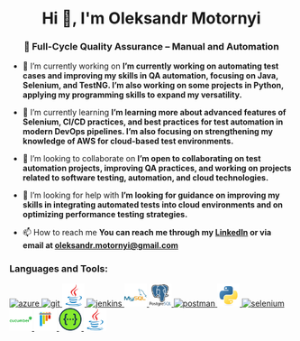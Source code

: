 
<h1 align="center">Hi 👋, I'm Oleksandr Motornyi</h1>
<h3 align="center">🚀 Full-Cycle Quality Assurance – Manual and Automation</h3>

- 🔭 I’m currently working on **I’m currently working on automating test cases and improving my skills in QA automation, focusing on Java, Selenium, and TestNG. I’m also working on some projects in Python, applying my programming skills to expand my versatility.**

- 🌱 I’m currently learning **I’m learning more about advanced features of Selenium, CI/CD practices, and best practices for test automation in modern DevOps pipelines. I’m also focusing on strengthening my knowledge of AWS for cloud-based test environments.**

- 👯 I’m looking to collaborate on **I’m open to collaborating on test automation projects, improving QA practices, and working on projects related to software testing, automation, and cloud technologies.**

- 🤝 I’m looking for help with **I’m looking for guidance on improving my skills in integrating automated tests into cloud environments and on optimizing performance testing strategies.**

- 📫 How to reach me **You can reach me through my [LinkedIn](https://www.linkedin.com/in/oleksandr-motornyi-qa/) or via email at oleksandr.motornyi@gmail.com**


<p align="left">
</p>

<h3 align="left">Languages and Tools:</h3>
<p align="left">
  <a href="https://azure.microsoft.com/en-in/" target="_blank" rel="noreferrer"> 
    <img src="https://www.vectorlogo.zone/logos/microsoft_azure/microsoft_azure-icon.svg" alt="azure" width="40" height="40"/> 
  </a>
  <a href="https://git-scm.com/" target="_blank" rel="noreferrer"> 
    <img src="https://www.vectorlogo.zone/logos/git-scm/git-scm-icon.svg" alt="git" width="40" height="40"/> 
  </a>
  <a href="https://www.java.com" target="_blank" rel="noreferrer"> 
    <img src="https://raw.githubusercontent.com/devicons/devicon/master/icons/java/java-original.svg" alt="java" width="40" height="40"/> 
  </a>
  <a href="https://www.jenkins.io" target="_blank" rel="noreferrer"> 
    <img src="https://www.vectorlogo.zone/logos/jenkins/jenkins-icon.svg" alt="jenkins" width="40" height="40"/> 
  </a>
  <a href="https://www.mysql.com/" target="_blank" rel="noreferrer"> 
    <img src="https://raw.githubusercontent.com/devicons/devicon/master/icons/mysql/mysql-original-wordmark.svg" alt="mysql" width="40" height="40"/> 
  </a>
  <a href="https://www.postgresql.org" target="_blank" rel="noreferrer"> 
    <img src="https://raw.githubusercontent.com/devicons/devicon/master/icons/postgresql/postgresql-original-wordmark.svg" alt="postgresql" width="40" height="40"/> 
  </a>
  <a href="https://postman.com" target="_blank" rel="noreferrer"> 
    <img src="https://www.vectorlogo.zone/logos/getpostman/getpostman-icon.svg" alt="postman" width="40" height="40"/> 
  </a>
  <a href="https://www.python.org" target="_blank" rel="noreferrer"> 
    <img src="https://raw.githubusercontent.com/devicons/devicon/master/icons/python/python-original.svg" alt="python" width="40" height="40"/> 
  </a>
  <a href="https://www.selenium.dev" target="_blank" rel="noreferrer"> 
    <img src="https://raw.githubusercontent.com/detain/svg-logos/780f25886640cef088af994181646db2f6b1a3f8/svg/selenium-logo.svg" alt="selenium" width="40" height="40"/> 
  </a>
  <a href="https://cucumber.io/" target="_blank" rel="noreferrer"> 
    <img src="https://raw.githubusercontent.com/devicons/devicon/master/icons/cucumber/cucumber-plain-wordmark.svg" alt="cucumber" width="40" height="40"/> 
  </a>
  <a href="https://pytest.org/" target="_blank" rel="noreferrer"> 
    <img src="https://raw.githubusercontent.com/devicons/devicon/master/icons/pytest/pytest-original.svg" alt="pytest" width="40" height="40"/> 
  </a>
  <a href="https://swagger.io/" target="_blank" rel="noreferrer"> 
    <img src="https://raw.githubusercontent.com/devicons/devicon/master/icons/swagger/swagger-original.svg" alt="swagger" width="40" height="40"/> 
  </a>
  <a href="https://rest-assured.io/" target="_blank" rel="noreferrer"> 
    <img src="https://raw.githubusercontent.com/devicons/devicon/master/icons/java/java-original.svg" alt="rest-assured" width="40" height="40"/> 
  </a>
</p>
